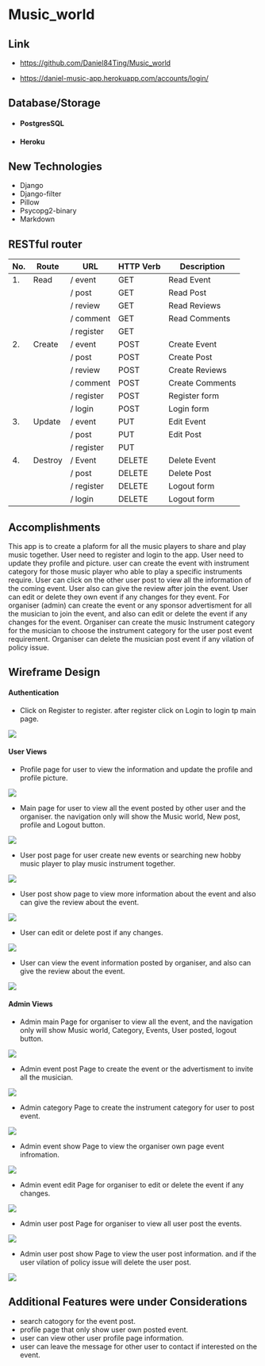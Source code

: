 # Music_world

## Link

- https://github.com/Daniel84Ting/Music_world

- https://daniel-music-app.herokuapp.com/accounts/login/

## Database/Storage

- #### PostgresSQL
- #### Heroku

## New Technologies

- Django
- Django-filter
- Pillow 
- Psycopg2-binary
- Markdown
 


## RESTful router

| **No.** | **Route** | **URL**    | **HTTP Verb** | **Description** |
| ------- | --------- | ---------- | ------------- | --------------- |
| 1.      | Read      | / event    | GET           | Read Event      |
|         |           | / post     | GET           | Read Post       |
|         |           | / review   | GET           | Read Reviews    |
|         |           | / comment  | GET           | Read Comments   |
|         |           | / register | GET           |                 |
| 2.      | Create    | / event    | POST          | Create Event    |
|         |           | / post     | POST          | Create Post     |
|         |           | / review   | POST          | Create Reviews  |
|         |           | / comment  | POST          | Create Comments |
|         |           | / register | POST          | Register form   |
|         |           | / login    | POST          | Login form      |
| 3.      | Update    | / event    | PUT           | Edit Event      |
|         |           | / post     | PUT           | Edit Post       |
|         |           | / register | PUT           |                 |
| 4.      | Destroy   | / Event    | DELETE        | Delete Event    |
|         |           | / post     | DELETE        | Delete Post     |
|         |           | / register | DELETE        | Logout form     |
|         |           | / login    | DELETE        | Logout form     |


## Accomplishments

This app is to create a plaform for all the music players to share and play music together. User need to register and login to the app. User need to update they profile and picture. user can create the event with instrument category for those music player who able to play a specific instruments require. User can click on the other user post to view all the information of the coming event. User also can give the review after join the event. User can edit or delete they own event if any changes for they event. For organiser (admin) can create the event or any sponsor advertisment for all the musician to join the event, and also can edit or delete the event if any changes for the event. Organiser can create the music Instrument category for the musician to choose the instrument category for the user post event requirement. Organiser can delete the musician post event if any vilation of policy issue. 


## Wireframe Design

#### Authentication

- Click on Register to register. after register click on Login to login tp main page.

![](Wireframe/register_login_page.jpg)

#### User Views

- Profile page for user to view the information and update the profile and profile picture.

![](Wireframe/profile_page.jpg)

- Main page for user to view all the event posted by other user and the organiser. the navigation only will show the Music world, New post, profile and Logout button.

![](Wireframe/user_main_page.jpg)

- User post page for user create new events or searching new hobby music player to play music instrument together.

![](Wireframe/user_post_page.jpg)

- User post show page to view more information about the event and also can give the review about the event.

![](Wireframe/user_post_show_page.jpg)

- User can edit or delete post if any changes.

![](Wireframe/user_post_edit_page.jpg)

- User can view the event information posted by organiser, and also can give the review about the event.

![](Wireframe/user_site_event_page.jpg)


#### Admin Views

- Admin main Page for organiser to view all the event, and the navigation only will show Music world, Category, Events, User posted, logout button.

![](Wireframe/admin_main_page.jpg)

- Admin event post Page to create the event or the advertisment to invite all the musician.

![](Wireframe/admin_event_post_page.jpg)

- Admin category Page to create the instrument category for user to post event. 

![](Wireframe/admin_category_page.jpg)

- Admin event show Page to view the organiser own page event infromation.

![](Wireframe/admin_event_show_page.jpg)

- Admin event edit Page for organiser to edit or delete the event if any changes.

![](Wireframe/admin_event_edit_page.jpg)

- Admin user post Page for organiser to view all user post the events.

![](Wireframe/admin_user_post_page.jpg)

- Admin user post show Page to view the user post information. and if the user vilation of policy issue will delete the user post.

![](Wireframe/admin_user_post_show_page.jpg)

## Additional Features were under Considerations

- search catogory for the event post. 
- profile page that only show user own posted event.
- user can view other user profile page information.
- user can leave the message for other user to contact if interested on the event.